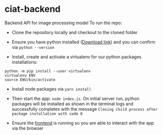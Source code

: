 # ciat-backend
Backend API for image processing model
To run the repo:

- Clone the repository locally and checkout to the cloned folder

- Ensure you have python installed ([Download link](https://www.python.org/downloads/)) and you can confirm via `python --version`

- Install, create and activate a virtualenv for our python packages installations:
```
python -m pip install --user virtualenv
virtualenv ENV
source ENV/bin/activate
```

- Install node packages via `yarn install`

- Then start the app: `node index.js`. On initial server run, python packages will be installed as
shown in the terminal logs and successfully completes with the message `Closing child process after package installation with code 0`

- Ensure the [frontend](https://github.com/janetnim/ciat-frontend/README.md) is running so you are able to interact with the app via the browser

